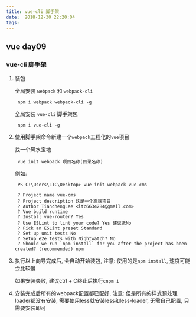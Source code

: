 ```yaml
---
title: vue-cli 脚手架
date:  2018-12-30 22:20:04
tags:
---
```


## vue day09 ##

### vue-cli 脚手架 ###

1. 装包

	全局安装 `webpack` 和 `webpack-cli`

		npm i webpack webpack-cli -g

	全局安装 `vue-cli` 脚手架包

		npm i vue-cli -g

2. 使用脚手架命令新建一个`webpack`工程化的`vue`项目

	找一个风水宝地

		vue init webpack 项目名称(目录名称)

	例如:

		PS C:\Users\LTC\Desktop> vue init webpack vue-cms

		? Project name vue-cms
		? Project description 这是一个高端项目
		? Author TianchengLee <ltc6634284@gmail.com>
		? Vue build runtime
		? Install vue-router? Yes
		? Use ESLint to lint your code? Yes 建议选No
		? Pick an ESLint preset Standard
		? Set up unit tests No
		? Setup e2e tests with Nightwatch? No
		? Should we run `npm install` for you after the project has been created? (recommended) npm

3. 执行以上向导完成后, 会自动开始装包, 注意: 使用的是`npm install`, 速度可能会比较慢

	如果安装失败, 建议ctrl + C终止后执行`cnpm i`

4. 安装完成后所有的webpack配置都已配好, 注意: 但是所有的样式预处理loader都没有安装, 需要使用less就安装less和less-loader, 无需自己配置, 只需要安装即可


